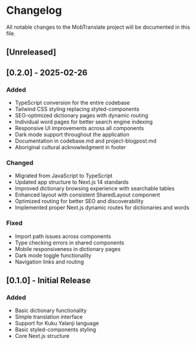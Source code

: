 # Changelog

All notable changes to the MobTranslate project will be documented in this file.

## [Unreleased]

## [0.2.0] - 2025-02-26

### Added
- TypeScript conversion for the entire codebase
- Tailwind CSS styling replacing styled-components
- SEO-optimized dictionary pages with dynamic routing
- Individual word pages for better search engine indexing
- Responsive UI improvements across all components
- Dark mode support throughout the application
- Documentation in codebase.md and project-blogpost.md
- Aboriginal cultural acknowledgment in footer

### Changed
- Migrated from JavaScript to TypeScript
- Updated app structure to Next.js 14 standards
- Improved dictionary browsing experience with searchable tables
- Enhanced layout with consistent SharedLayout component
- Optimized routing for better SEO and discoverability
- Implemented proper Next.js dynamic routes for dictionaries and words

### Fixed
- Import path issues across components
- Type checking errors in shared components
- Mobile responsiveness in dictionary pages
- Dark mode toggle functionality
- Navigation links and routing

## [0.1.0] - Initial Release

### Added
- Basic dictionary functionality
- Simple translation interface
- Support for Kuku Yalanji language
- Basic styled-components styling
- Core Next.js structure
